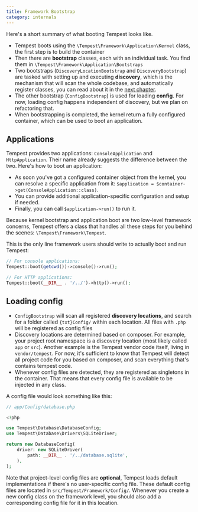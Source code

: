```yaml
---
title: Framework Bootstrap
category: internals
---
```


Here's a short summary of what booting Tempest looks like.

- Tempest boots using the `\Tempest\Framework\Application\Kernel` class, the first step is to build the container
- Then there are **bootstrap** classes, each with an individual task. You find them in `\Tempest\Framework\Application\Bootstraps`
- Two bootstraps (`DiscoveryLocationBootstrap` and `DiscoveryBootstrap`) are tasked with setting up and executing **discovery**, which is the mechanism that will scan the whole codebase, and automatically register classes, you can read about it in the [next chapter](/docs/internals/02-discovery).
- The other bootstrap (`ConfigBootstrap`) is used for loading **config**. For now, loading config happens independent of discovery, but we plan on refactoring that.
- When bootstrapping is completed, the kernel return a fully configured container, which can be used to boot an application.

## Applications

Tempest provides two applications: `ConsoleApplication` and `HttpApplication`. Their name already suggests the difference between the two. Here's how to boot an application:

- As soon you've got a configured container object from the kernel, you can resolve a specific application from it: `$application = $container->get(ConsoleApplication::class)`.
- You can provide additional application-specific configuration and setup if needed.
- Finally, you can call `$application->run()` to run it.

Because kernel bootstrap and application boot are two low-level framework concerns, Tempest offers a class that handles all these steps for you behind the scenes: `\Tempest\Framework\Tempest`.

This is the only line framework users should write to actually boot and run Tempest:

```php
// For console applications:
Tempest::boot(getcwd())->console()->run();

// For HTTP applications:
Tempest::boot(__DIR__ . '/../')->http()->run();
```

## Loading config

- `ConfigBootstrap` will scan all registered **discovery locations**, and search for a folder called `{txt}Config/` within each location. All files with `.php` will be registered as config files
- Discovery locations are determined based on composer. For example, your project root namespace is a discovery location (most likely called `app` or `src`). Another example is the Tempest vendor code itself, living in `vendor/tempest`. For now, it's sufficient to know that Tempest will detect all project code for you based on composer, and scan everything that's contains tempest code.
- Whenever config files are detected, they are registered as singletons in the container. That means that every config file is available to be injected in any class.

A config file would look something like this:

```php
// app/Config/database.php

<?php

use Tempest\Database\DatabaseConfig;
use Tempest\Database\Drivers\SQLiteDriver;

return new DatabaseConfig(
    driver: new SQLiteDriver(
        path: __DIR__ . '/../database.sqlite',
    ),
);
```

Note that project-level config files are **optional**, Tempest loads default implementations if there's no user-specific config file. These default config files are located in `src/Tempest/Framework/Config/`. Whenever you create a new config class on the framework level, you should also add a corresponding config file for it in this location.
